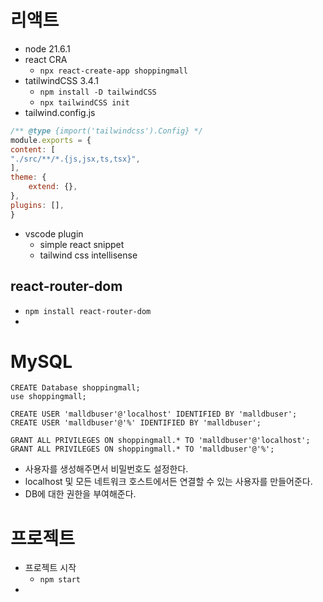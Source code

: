 # 리액트
- node 21.6.1
- react CRA
	- `npx react-create-app shoppingmall`
- tatilwindCSS 3.4.1
	- `npm install -D tailwindCSS`
	- `npx tailwindCSS init`
- tailwind.config.js
```javascript
/** @type {import('tailwindcss').Config} */
module.exports = {
content: [
"./src/**/*.{js,jsx,ts,tsx}",
],
theme: {
	extend: {},
},
plugins: [],
}
```

- vscode plugin
	- simple react snippet
	- tailwind css intellisense

## react-router-dom
- `npm install react-router-dom`
- 

# MySQL
```mysql
CREATE Database shoppingmall;
use shoppingmall;

CREATE USER 'malldbuser'@'localhost' IDENTIFIED BY 'malldbuser';
CREATE USER 'malldbuser'@'%' IDENTIFIED BY 'malldbuser';

GRANT ALL PRIVILEGES ON shoppingmall.* TO 'malldbuser'@'localhost';
GRANT ALL PRIVILEGES ON shoppingmall.* TO 'malldbuser'@'%';
```
- 사용자를 생성해주면서 비밀번호도 설정한다.
- localhost 및 모든 네트워크 호스트에서든 연결할 수 있는 사용자를 만들어준다.
- DB에 대한 권한을 부여해준다.


# 프로젝트
- 프로젝트 시작
	- `npm start`
- 